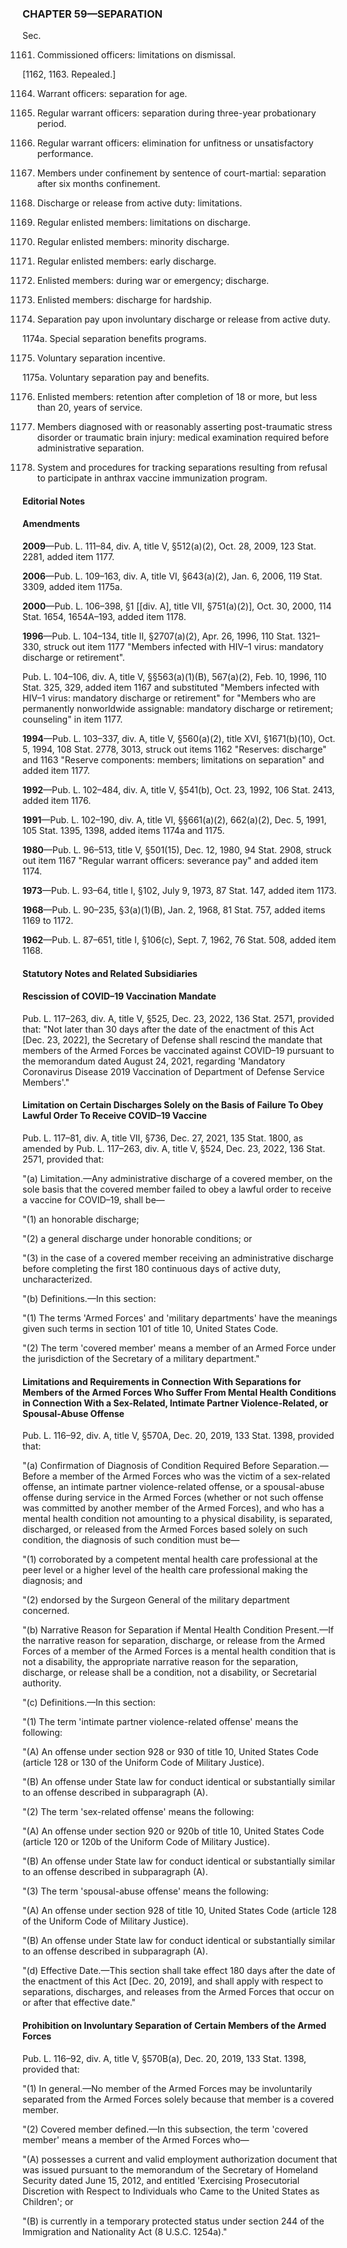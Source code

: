 ### **CHAPTER 59—SEPARATION** ###

Sec.

1161. Commissioned officers: limitations on dismissal.

[1162, 1163. Repealed.]

1164. Warrant officers: separation for age.

1165. Regular warrant officers: separation during three-year probationary period.

1166. Regular warrant officers: elimination for unfitness or unsatisfactory performance.

1167. Members under confinement by sentence of court-martial: separation after six months confinement.

1168. Discharge or release from active duty: limitations.

1169. Regular enlisted members: limitations on discharge.

1170. Regular enlisted members: minority discharge.

1171. Regular enlisted members: early discharge.

1172. Enlisted members: during war or emergency; discharge.

1173. Enlisted members: discharge for hardship.

1174. Separation pay upon involuntary discharge or release from active duty.

1174a. Special separation benefits programs.

1175. Voluntary separation incentive.

1175a. Voluntary separation pay and benefits.

1176. Enlisted members: retention after completion of 18 or more, but less than 20, years of service.

1177. Members diagnosed with or reasonably asserting post-traumatic stress disorder or traumatic brain injury: medical examination required before administrative separation.

1178. System and procedures for tracking separations resulting from refusal to participate in anthrax vaccine immunization program.

#### **Editorial Notes** ####

#### Amendments ####

**2009**—Pub. L. 111–84, div. A, title V, §512(a)(2), Oct. 28, 2009, 123 Stat. 2281, added item 1177.

**2006**—Pub. L. 109–163, div. A, title VI, §643(a)(2), Jan. 6, 2006, 119 Stat. 3309, added item 1175a.

**2000**—Pub. L. 106–398, §1 [[div. A], title VII, §751(a)(2)], Oct. 30, 2000, 114 Stat. 1654, 1654A–193, added item 1178.

**1996**—Pub. L. 104–134, title II, §2707(a)(2), Apr. 26, 1996, 110 Stat. 1321–330, struck out item 1177 "Members infected with HIV–1 virus: mandatory discharge or retirement".

Pub. L. 104–106, div. A, title V, §§563(a)(1)(B), 567(a)(2), Feb. 10, 1996, 110 Stat. 325, 329, added item 1167 and substituted "Members infected with HIV–1 virus: mandatory discharge or retirement" for "Members who are permanently nonworldwide assignable: mandatory discharge or retirement; counseling" in item 1177.

**1994**—Pub. L. 103–337, div. A, title V, §560(a)(2), title XVI, §1671(b)(10), Oct. 5, 1994, 108 Stat. 2778, 3013, struck out items 1162 "Reserves: discharge" and 1163 "Reserve components: members; limitations on separation" and added item 1177.

**1992**—Pub. L. 102–484, div. A, title V, §541(b), Oct. 23, 1992, 106 Stat. 2413, added item 1176.

**1991**—Pub. L. 102–190, div. A, title VI, §§661(a)(2), 662(a)(2), Dec. 5, 1991, 105 Stat. 1395, 1398, added items 1174a and 1175.

**1980**—Pub. L. 96–513, title V, §501(15), Dec. 12, 1980, 94 Stat. 2908, struck out item 1167 "Regular warrant officers: severance pay" and added item 1174.

**1973**—Pub. L. 93–64, title I, §102, July 9, 1973, 87 Stat. 147, added item 1173.

**1968**—Pub. L. 90–235, §3(a)(1)(B), Jan. 2, 1968, 81 Stat. 757, added items 1169 to 1172.

**1962**—Pub. L. 87–651, title I, §106(c), Sept. 7, 1962, 76 Stat. 508, added item 1168.

#### **Statutory Notes and Related Subsidiaries** ####

#### Rescission of COVID–19 Vaccination Mandate ####

Pub. L. 117–263, div. A, title V, §525, Dec. 23, 2022, 136 Stat. 2571, provided that: "Not later than 30 days after the date of the enactment of this Act [Dec. 23, 2022], the Secretary of Defense shall rescind the mandate that members of the Armed Forces be vaccinated against COVID–19 pursuant to the memorandum dated August 24, 2021, regarding 'Mandatory Coronavirus Disease 2019 Vaccination of Department of Defense Service Members'."

#### Limitation on Certain Discharges Solely on the Basis of Failure To Obey Lawful Order To Receive COVID–19 Vaccine ####

Pub. L. 117–81, div. A, title VII, §736, Dec. 27, 2021, 135 Stat. 1800, as amended by Pub. L. 117–263, div. A, title V, §524, Dec. 23, 2022, 136 Stat. 2571, provided that:

"(a) Limitation.—Any administrative discharge of a covered member, on the sole basis that the covered member failed to obey a lawful order to receive a vaccine for COVID–19, shall be—

"(1) an honorable discharge;

"(2) a general discharge under honorable conditions; or

"(3) in the case of a covered member receiving an administrative discharge before completing the first 180 continuous days of active duty, uncharacterized.

"(b) Definitions.—In this section:

"(1) The terms 'Armed Forces' and 'military departments' have the meanings given such terms in section 101 of title 10, United States Code.

"(2) The term 'covered member' means a member of an Armed Force under the jurisdiction of the Secretary of a military department."

#### Limitations and Requirements in Connection With Separations for Members of the Armed Forces Who Suffer From Mental Health Conditions in Connection With a Sex-Related, Intimate Partner Violence-Related, or Spousal-Abuse Offense ####

Pub. L. 116–92, div. A, title V, §570A, Dec. 20, 2019, 133 Stat. 1398, provided that:

"(a) Confirmation of Diagnosis of Condition Required Before Separation.—Before a member of the Armed Forces who was the victim of a sex-related offense, an intimate partner violence-related offense, or a spousal-abuse offense during service in the Armed Forces (whether or not such offense was committed by another member of the Armed Forces), and who has a mental health condition not amounting to a physical disability, is separated, discharged, or released from the Armed Forces based solely on such condition, the diagnosis of such condition must be—

"(1) corroborated by a competent mental health care professional at the peer level or a higher level of the health care professional making the diagnosis; and

"(2) endorsed by the Surgeon General of the military department concerned.

"(b) Narrative Reason for Separation if Mental Health Condition Present.—If the narrative reason for separation, discharge, or release from the Armed Forces of a member of the Armed Forces is a mental health condition that is not a disability, the appropriate narrative reason for the separation, discharge, or release shall be a condition, not a disability, or Secretarial authority.

"(c) Definitions.—In this section:

"(1) The term 'intimate partner violence-related offense' means the following:

"(A) An offense under section 928 or 930 of title 10, United States Code (article 128 or 130 of the Uniform Code of Military Justice).

"(B) An offense under State law for conduct identical or substantially similar to an offense described in subparagraph (A).

"(2) The term 'sex-related offense' means the following:

"(A) An offense under section 920 or 920b of title 10, United States Code (article 120 or 120b of the Uniform Code of Military Justice).

"(B) An offense under State law for conduct identical or substantially similar to an offense described in subparagraph (A).

"(3) The term 'spousal-abuse offense' means the following:

"(A) An offense under section 928 of title 10, United States Code (article 128 of the Uniform Code of Military Justice).

"(B) An offense under State law for conduct identical or substantially similar to an offense described in subparagraph (A).

"(d) Effective Date.—This section shall take effect 180 days after the date of the enactment of this Act [Dec. 20, 2019], and shall apply with respect to separations, discharges, and releases from the Armed Forces that occur on or after that effective date."

#### Prohibition on Involuntary Separation of Certain Members of the Armed Forces ####

Pub. L. 116–92, div. A, title V, §570B(a), Dec. 20, 2019, 133 Stat. 1398, provided that:

"(1) In general.—No member of the Armed Forces may be involuntarily separated from the Armed Forces solely because that member is a covered member.

"(2) Covered member defined.—In this subsection, the term 'covered member' means a member of the Armed Forces who—

"(A) possesses a current and valid employment authorization document that was issued pursuant to the memorandum of the Secretary of Homeland Security dated June 15, 2012, and entitled 'Exercising Prosecutorial Discretion with Respect to Individuals who Came to the United States as Children'; or

"(B) is currently in a temporary protected status under section 244 of the Immigration and Nationality Act (8 U.S.C. 1254a)."